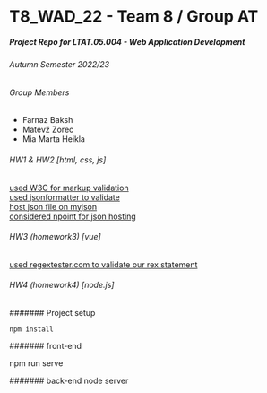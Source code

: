 # T8_WAD_22 - Team 8 / Group AT
##### Project Repo for LTAT.05.004 - Web Application Development 
###### Autumn Semester 2022/23  

###### Group Members
- Farnaz Baksh
- Matevž Zorec
- Mia Marta Heikla

###### HW1 & HW2  [html, css, js]
<a href="https://validator.w3.org/#validate_by_upload" target="_blank">used W3C for markup validation</a>  
<a href="https://jsonformatter.curiousconcept.com/" target="_blank">used jsonformatter to validate</a>  
<a href="http://myjson.dit.upm.es/api/bins/605q" target="_blank">host json file on myjson</a>  
<a href="https://www.npoint.io/docs/d87cf4101f83b3cabd7f" target="_blank">considered npoint for json hosting</a>  


###### HW3 (homework3) [vue]
[used regextester.com to validate our rex statement](https://www.regextester.com/)

###### HW4 (homework4) [node.js]
####### Project setup
```
npm install
```

####### front-end

npm run serve

####### back-end
node server


